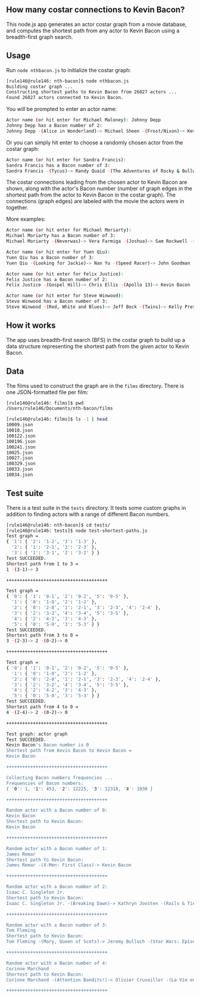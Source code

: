 ## How many costar connections to Kevin Bacon?

This node.js app generates an actor costar graph from
a movie database, and computes the shortest path from
any actor to Kevin Bacon using a breadth-first graph search.

## Usage

Run `node nthbacon.js` to initialize the costar graph:

```bash
[rule146@rule146: nth-bacon]$ node nthbacon.js
Building costar graph ...
Constructing shortest paths to Kevin Bacon from 26027 actors ...
Found 26027 actors connected to Kevin Bacon.
```

You will be prompted to enter an actor name:

```bash
Actor name (or hit enter for Michael Maloney): Johnny Depp
Johnny Depp has a Bacon number of 2:
Johnny Depp -(Alice in Wonderland)-> Michael Sheen -(Frost/Nixon)-> Kevin Bacon
```

Or you can simply hit enter to choose a randomly chosen actor
from the costar graph:

```bash
Actor name (or hit enter for Sandra Francis):
Sandra Francis has a Bacon number of 3:
Sandra Francis -(Tycus)-> Randy Quaid -(The Adventures of Rocky & Bullwinkle)-> John Goodman -(Death Sentence)-> Kevin Bacon
```


The costar connections leading from the chosen actor to Kevin Bacon are shown,
along with the actor's Bacon number (number of graph edges in the shortest path
from the actor to Kevin Bacon in the costar graph). The connections (graph edges)
are labeled with the movie the actors were in together.

More examples:

```bash
Actor name (or hit enter for Michael Moriarty):
Michael Moriarty has a Bacon number of 3:
Michael Moriarty -(Neverwas)-> Vera Farmiga -(Joshua)-> Sam Rockwell -(Frost/Nixon)-> Kevin Bacon

Actor name (or hit enter for Yuen Qiu):
Yuen Qiu has a Bacon number of 3:
Yuen Qiu -(Looking for Jackie)-> Nan Yu -(Speed Racer)-> John Goodman -(Death Sentence)-> Kevin Bacon

Actor name (or hit enter for Felix Justice):
Felix Justice has a Bacon number of 2:
Felix Justice -(Gospel Hill)-> Chris Ellis -(Apollo 13)-> Kevin Bacon

Actor name (or hit enter for Steve Winwood):
Steve Winwood has a Bacon number of 3:
Steve Winwood -(Red, White and Blues)-> Jeff Beck -(Twins)-> Kelly Preston -(Death Sentence)-> Kevin Bacon
```

## How it works

The app uses breadth-first search (BFS) in the costar graph to build up
a data structure representing the shortest path from the given actor to Kevin Bacon.

## Data

The films used to construct the graph are in the `films` directory. There is
one JSON-formatted file per film:

```bash
[rule146@rule146: films]$ pwd
/Users/rule146/Documents/nth-bacon/films

[rule146@rule146: films]$ ls -1 | head
10009.json
10010.json
100122.json
100196.json
100241.json
10025.json
10027.json
100329.json
10033.json
10034.json
```

## Test suite

There is a test suite in the `tests` directory. It tests some custom graphs
in addition to finding actors with a range of different Bacon numbers.

```bash
[rule146@rule146: nth-bacon]$ cd tests/
[rule146@rule146: tests]$ node test-shortest-paths.js
Test graph =
{ '1': { '2': '1-2', '3': '1-3' },
  '2': { '1': '2-1', '3': '2-3' },
  '3': { '1': '3-1', '2': '3-2' } }
Test SUCCEEDED.
Shortest path from 1 to 3 =
1 -(3-1)-> 3

++++++++++++++++++++++++++++++++++++++

Test graph =
{ '0': { '1': '0-1', '2': '0-2', '5': '0-5' },
  '1': { '0': '1-0', '2': '1-2' },
  '2': { '0': '2-0', '1': '2-1', '3': '2-3', '4': '2-4' },
  '3': { '2': '3-2', '4': '3-4', '5': '3-5' },
  '4': { '2': '4-2', '3': '4-3' },
  '5': { '0': '5-0', '3': '5-3' } }
Test SUCCEEDED.
Shortest path from 3 to 0 =
3 -(2-3)-> 2 -(0-2)-> 0

++++++++++++++++++++++++++++++++++++++

Test graph =
{ '0': { '1': '0-1', '2': '0-2', '5': '0-5' },
  '1': { '0': '1-0', '2': '1-2' },
  '2': { '0': '2-0', '1': '2-1', '3': '2-3', '4': '2-4' },
  '3': { '2': '3-2', '4': '3-4', '5': '3-5' },
  '4': { '2': '4-2', '3': '4-3' },
  '5': { '0': '5-0', '3': '5-3' } }
Test SUCCEEDED.
Shortest path from 4 to 0 =
4 -(2-4)-> 2 -(0-2)-> 0

++++++++++++++++++++++++++++++++++++++

Test graph: actor graph
Test SUCCEEDED.
Kevin Bacon's Bacon number is 0
Shortest path from Kevin Bacon to Kevin Bacon =
Kevin Bacon

++++++++++++++++++++++++++++++++++++++

Collecting Bacon numbers frequencies ...
Frequencies of Bacon numbers:
{ '0': 1, '1': 453, '2': 12225, '3': 12318, '4': 1030 }

++++++++++++++++++++++++++++++++++++++

Random actor with a Bacon number of 0:
Kevin Bacon
Shortest path to Kevin Bacon:
Kevin Bacon

++++++++++++++++++++++++++++++++++++++

Random actor with a Bacon number of 1:
James Remar
Shortest path to Kevin Bacon:
James Remar -(X-Men: First Class)-> Kevin Bacon

++++++++++++++++++++++++++++++++++++++

Random actor with a Bacon number of 2:
Isaac C. Singleton Jr.
Shortest path to Kevin Bacon:
Isaac C. Singleton Jr. -(Breaking Dawn)-> Kathryn Joosten -(Rails & Ties)-> Kevin Bacon

++++++++++++++++++++++++++++++++++++++

Random actor with a Bacon number of 3:
Tom Fleming
Shortest path to Kevin Bacon:
Tom Fleming -(Mary, Queen of Scots)-> Jeremy Bulloch -(Star Wars: Episode III - Revenge of the Sith)-> Natalie Portman -(New York, I Love You)-> Kevin Bacon

++++++++++++++++++++++++++++++++++++++

Random actor with a Bacon number of 4:
Corinne Marchand
Shortest path to Kevin Bacon:
Corinne Marchand -(Attention Bandits!)-> Olivier Cruveiller -(La Vie en Rose)-> Nathalie Cox -(Kingdom of Heaven)-> Michael Sheen -(Frost/Nixon)-> Kevin Bacon

++++++++++++++++++++++++++++++++++++++
```
